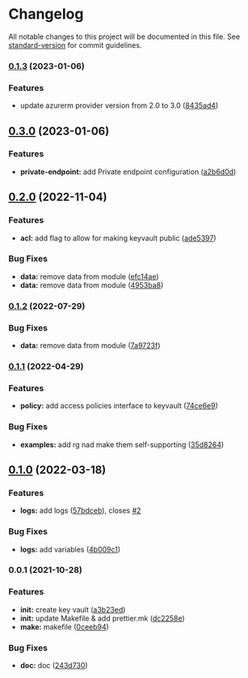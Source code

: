 # Changelog

All notable changes to this project will be documented in this file. See [standard-version](https://github.com/conventional-changelog/standard-version) for commit guidelines.

### [0.1.3](https://github.com/padok-team/terraform-azurerm-keyvault/compare/v0.3.0...v0.1.3) (2023-01-06)


### Features

* update azurerm provider version from 2.0 to 3.0 ([8435ad4](https://github.com/padok-team/terraform-azurerm-keyvault/commit/8435ad4d9bf99de1a0bb5224c630d189169d7f8f))

## [0.3.0](https://github.com/padok-team/terraform-azurerm-keyvault/compare/v0.2.0...v0.3.0) (2023-01-06)


### Features

* **private-endpoint:** add Private endpoint configuration ([a2b6d0d](https://github.com/padok-team/terraform-azurerm-keyvault/commit/a2b6d0d1646ababaaa339a44a4d4d2e08fe37004))

## [0.2.0](https://github.com/padok-team/terraform-azurerm-keyvault/compare/v0.1.1...v0.2.0) (2022-11-04)


### Features

* **acl:** add flag to allow for making keyvault public ([ade5397](https://github.com/padok-team/terraform-azurerm-keyvault/commit/ade5397e685c80f40a496cf5f6d0ded04959347b))


### Bug Fixes

* **data:** remove data from module ([efc14ae](https://github.com/padok-team/terraform-azurerm-keyvault/commit/efc14ae544b81b9a0caeb78f1bc4e63b0ec82037))
* **data:** remove data from module ([4953ba8](https://github.com/padok-team/terraform-azurerm-keyvault/commit/4953ba8037d7017d1b4da3d00c6a078f102e4e68))

### [0.1.2](https://github.com/padok-team/terraform-azurerm-keyvault/compare/v0.1.1...v0.1.2) (2022-07-29)


### Bug Fixes

* **data:** remove data from module ([7a9723f](https://github.com/padok-team/terraform-azurerm-keyvault/commit/7a9723ffe87b054a8aad69e1943c95c666140670))

### [0.1.1](https://github.com/padok-team/terraform-azurerm-keyvault/compare/v0.1.0...v0.1.1) (2022-04-29)


### Features

* **policy:** add access policies interface to keyvault ([74ce6e9](https://github.com/padok-team/terraform-azurerm-keyvault/commit/74ce6e9ef9fc36cf72d4e83af11b69b102ffe09e))


### Bug Fixes

* **examples:** add rg nad make them self-supporting ([35d8264](https://github.com/padok-team/terraform-azurerm-keyvault/commit/35d8264313ef4b1a0a59650628663e4a3d0db998))

## [0.1.0](https://github.com/padok-team/terraform-azurerm-keyvault/compare/v0.0.1...v0.1.0) (2022-03-18)


### Features

* **logs:** add logs ([57bdceb](https://github.com/padok-team/terraform-azurerm-keyvault/commit/57bdceb58ca0337332566f8e690b25fb2cb3f62c)), closes [#2](https://github.com/padok-team/terraform-azurerm-keyvault/issues/2)


### Bug Fixes

* **logs:** add variables ([4b009c1](https://github.com/padok-team/terraform-azurerm-keyvault/commit/4b009c11785f7abf6f460b510c0b5c0674869000))

### 0.0.1 (2021-10-28)


### Features

* **init:** create key vault ([a3b23ed](https://github.com/padok-team/terraform-azurerm-keyvault/commit/a3b23ed647181584353210ec02a699492b09b65c))
* **init:** update Makefile & add prettier.mk ([dc2258e](https://github.com/padok-team/terraform-azurerm-keyvault/commit/dc2258e6d4156c3f51937b4faa249947a68e9b49))
* **make:** makefile ([0ceeb94](https://github.com/padok-team/terraform-azurerm-keyvault/commit/0ceeb94a39e36a394e90d73a8195db1cebecfd16))


### Bug Fixes

* **doc:** doc ([243d730](https://github.com/padok-team/terraform-azurerm-keyvault/commit/243d7306ec1eb4e6a352b1865a44762a27de35dd))
